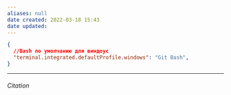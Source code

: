 ```yaml
---
aliases: null
date created: 2022-03-18 15:43
date updated:
---
```


```json
{
  //Bash по умолчанию для виндоус
  "terminal.integrated.defaultProfile.windows": "Git Bash",
}
```


---

###### Citation

